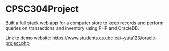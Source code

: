 # CPSC304Project
Built a full stack web app for a computer store to keep records and perform queries on transactions and inventory
using PHP and OracleDB.

Link to demo website:
https://www.students.cs.ubc.ca/~yuta123/oracle-project.php
